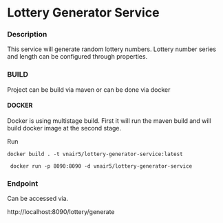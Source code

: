 # Lottery Generator Service

### Description

This service will generate random lottery numbers. Lottery number series and length can be configured through properties.

### BUILD

Project can be build via maven or can be done via docker

#### DOCKER

Docker is using multistage build. First it will run the maven build and will build docker image at the second stage.

Run 

` docker build . -t vnair5/lottery-generator-service:latest `

` docker run -p 8090:8090 -d vnair5/lottery-generator-service`


### Endpoint

Can be accessed via.

http://localhost:8090/lottery/generate